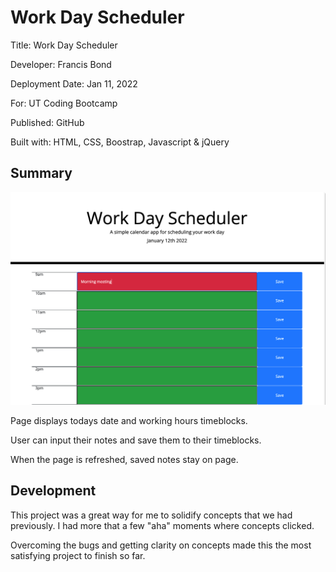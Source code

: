 # Work Day Scheduler

Title: Work Day Scheduler

Developer: Francis Bond

Deployment Date: Jan 11, 2022

For: UT Coding Bootcamp

Published: GitHub 

Built with: HTML, CSS, Boostrap, Javascript & jQuery


## Summary
![Screenshot of application](IMG.png)

Page displays todays date and working hours timeblocks.

User can input their notes and save them to their timeblocks.

When the page is refreshed, saved notes stay on page.

## Development

This project was a great way for me to solidify concepts that we had previously. I had more that a few "aha" moments where concepts clicked.

Overcoming the bugs and getting clarity on concepts made this the most satisfying project to finish so far.